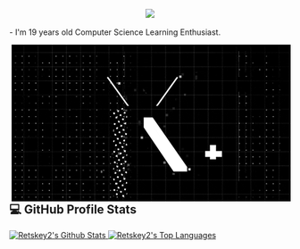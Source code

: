 <div align="center">
  <p>
    <img src="https://capsule-render.vercel.app/api?text=RETSKEY&animation=fadeIn&type=waving&color=gradient&height=100"/> 
  </p>
</div>

<div>
  <p>- I'm 19 years old Computer Science Learning Enthusiast.</p>
  <img hight="400" width="500" alt="GIF" align="right" src="https://github.com/Retskey2/Retskey2/blob/main/assets/glitch_text_one.gif">
</div>


  ## 💻 GitHub Profile Stats
  <a href="https://github.com/anuraghazra/github-readme-stats">
    <img alt="Retskey2's Github Stats" src="https://denvercoder1-github-readme-stats.vercel.app/api/?username=Retskey2&show_icons=true&include_all_commits=true&count_private=true&theme=react&hide_border=true&bg_color=1F222E&title_color=F85D7F&icon_color=F8D866" height="192px"/>
  </a>
  <a href="https://github.com/anuraghazra/github-readme-stats">
    <img alt="Retskey2's Top Languages" src="https://denvercoder1-github-readme-stats.vercel.app/api/top-langs/?username=Retskey2&langs_count=8&layout=compact&theme=react&hide_border=true&bg_color=1F222E&title_color=F85D7F&icon_color=F8D866&hide=Jupyter%20Notebook,Roff" height="192px"/>
  </a>
 
 


